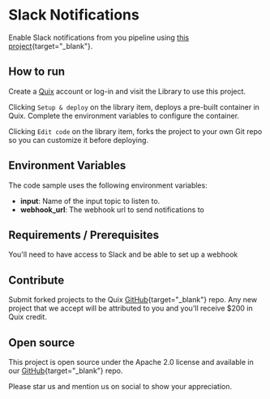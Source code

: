 # Slack Notifications

Enable Slack notifications from you pipeline using [this project](https://github.com/quixio/quix-library/tree/main/python/destinations/slack-notifications){target="_blank"}.

## How to run

Create a [Quix](https://portal.platform.quix.ai/self-sign-up?xlink=github) account or log-in and visit the Library to use this project.

Clicking `Setup & deploy` on the library item, deploys a pre-built container in Quix. Complete the environment variables to configure the container.

Clicking `Edit code` on the library item, forks the project to your own Git repo so you can customize it before deploying.

## Environment Variables

The code sample uses the following environment variables:

- **input**: Name of the input topic to listen to.
- **webhook_url**: The webhook url to send notifications to

## Requirements / Prerequisites

You'll need to have access to Slack and be able to set up a webhook

## Contribute

Submit forked projects to the Quix [GitHub](https://github.com/quixio/quix-library){target="_blank"} repo. Any new project that we accept will be attributed to you and you'll receive $200 in Quix credit.

## Open source

This project is open source under the Apache 2.0 license and available in our [GitHub](https://github.com/quixio/quix-library){target="_blank"} repo.

Please star us and mention us on social to show your appreciation.

